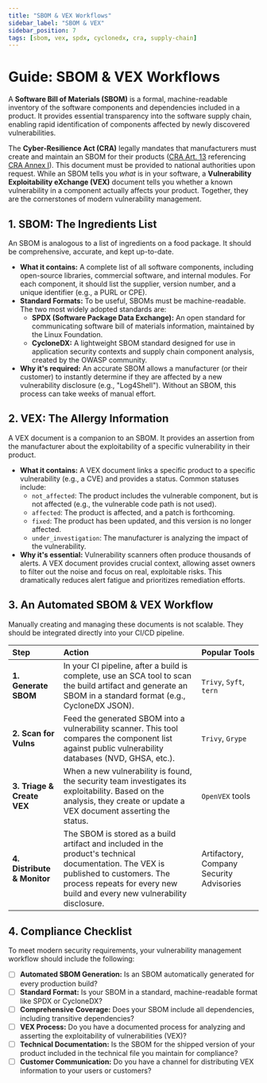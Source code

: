 ```yaml
---
title: "SBOM & VEX Workflows"
sidebar_label: "SBOM & VEX"
sidebar_position: 7
tags: [sbom, vex, spdx, cyclonedx, cra, supply-chain]
---
```

# Guide: SBOM & VEX Workflows

A **Software Bill of Materials (SBOM)** is a formal, machine-readable inventory of the software components and dependencies included in a product. It provides essential transparency into the software supply chain, enabling rapid identification of components affected by newly discovered vulnerabilities.

The **Cyber-Resilience Act (CRA)** legally mandates that manufacturers must create and maintain an SBOM for their products ([CRA Art. 13][cra_art13] referencing [CRA Annex I][cra_annexI]). This document must be provided to national authorities upon request. While an SBOM tells you *what* is in your software, a **Vulnerability Exploitability eXchange (VEX)** document tells you whether a known vulnerability in a component actually affects your product. Together, they are the cornerstones of modern vulnerability management.

## 1. SBOM: The Ingredients List

An SBOM is analogous to a list of ingredients on a food package. It should be comprehensive, accurate, and kept up-to-date.

-   **What it contains:** A complete list of all software components, including open-source libraries, commercial software, and internal modules. For each component, it should list the supplier, version number, and a unique identifier (e.g., a PURL or CPE).
-   **Standard Formats:** To be useful, SBOMs must be machine-readable. The two most widely adopted standards are:
    -   **SPDX (Software Package Data Exchange):** An open standard for communicating software bill of materials information, maintained by the Linux Foundation.
    -   **CycloneDX:** A lightweight SBOM standard designed for use in application security contexts and supply chain component analysis, created by the OWASP community.
-   **Why it's required:** An accurate SBOM allows a manufacturer (or their customer) to instantly determine if they are affected by a new vulnerability disclosure (e.g., "Log4Shell"). Without an SBOM, this process can take weeks of manual effort.

## 2. VEX: The Allergy Information

A VEX document is a companion to an SBOM. It provides an assertion from the manufacturer about the exploitability of a specific vulnerability in their product.

-   **What it contains:** A VEX document links a specific product to a specific vulnerability (e.g., a CVE) and provides a status. Common statuses include:
    -   `not_affected`: The product includes the vulnerable component, but is not affected (e.g., the vulnerable code path is not used).
    -   `affected`: The product is affected, and a patch is forthcoming.
    -   `fixed`: The product has been updated, and this version is no longer affected.
    -   `under_investigation`: The manufacturer is analyzing the impact of the vulnerability.
-   **Why it's essential:** Vulnerability scanners often produce thousands of alerts. A VEX document provides crucial context, allowing asset owners to filter out the noise and focus on real, exploitable risks. This dramatically reduces alert fatigue and prioritizes remediation efforts.

## 3. An Automated SBOM & VEX Workflow

Manually creating and managing these documents is not scalable. They should be integrated directly into your CI/CD pipeline.

| Step | Action | Popular Tools |
| :--- | :--- | :--- |
| **1. Generate SBOM** | In your CI pipeline, after a build is complete, use an SCA tool to scan the build artifact and generate an SBOM in a standard format (e.g., CycloneDX JSON). | `Trivy`, `Syft`, `tern` |
| **2. Scan for Vulns** | Feed the generated SBOM into a vulnerability scanner. This tool compares the component list against public vulnerability databases (NVD, GHSA, etc.). | `Trivy`, `Grype` |
| **3. Triage & Create VEX** | When a new vulnerability is found, the security team investigates its exploitability. Based on the analysis, they create or update a VEX document asserting the status. | `OpenVEX` tools |
| **4. Distribute & Monitor** | The SBOM is stored as a build artifact and included in the product's technical documentation. The VEX is published to customers. The process repeats for every new build and every new vulnerability disclosure. | Artifactory, Company Security Advisories |

## 4. Compliance Checklist

To meet modern security requirements, your vulnerability management workflow should include the following:

- [ ] **Automated SBOM Generation:** Is an SBOM automatically generated for every production build?
- [ ] **Standard Format:** Is your SBOM in a standard, machine-readable format like SPDX or CycloneDX?
- [ ] **Comprehensive Coverage:** Does your SBOM include all dependencies, including transitive dependencies?
- [ ] **VEX Process:** Do you have a documented process for analyzing and asserting the exploitability of vulnerabilities (VEX)?
- [ ] **Technical Documentation:** Is the SBOM for the shipped version of your product included in the technical file you maintain for compliance?
- [ ] **Customer Communication:** Do you have a channel for distributing VEX information to your users or customers?

<!-- Citations -->
[cra_art13]: https://eur-lex.europa.eu/legal-content/EN/TXT/?uri=CELEX:02024R2847-20241120#art_13 "CRA Article 13 – Obligations of manufacturers"
[cra_annexI]: https://eur-lex.europa.eu/legal-content/EN/TXT/?uri=CELEX:02024R2847-20241120#anx_I "CRA Annex I – Essential cybersecurity requirements"